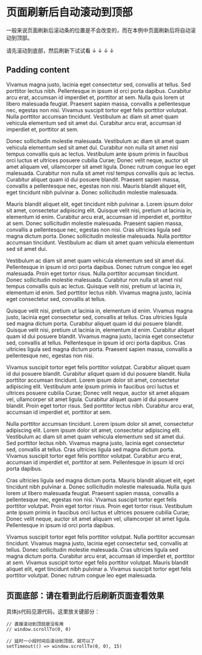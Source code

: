 # 页面刷新后自动滚动到顶部

一般来说页面刷新后滚动条的位置是不会改变的，而在本例中页面刷新后将自动滚动到顶部。

请先滚动到底部，然后刷新下试试看 
↓
↓
↓
↓


## Padding content

Vivamus magna justo, lacinia eget consectetur sed, convallis at tellus. Sed porttitor lectus nibh. Pellentesque in ipsum id orci porta dapibus. Curabitur arcu erat, accumsan id imperdiet et, porttitor at sem. Nulla quis lorem ut libero malesuada feugiat. Praesent sapien massa, convallis a pellentesque nec, egestas non nisi. Vivamus suscipit tortor eget felis porttitor volutpat. Nulla porttitor accumsan tincidunt. Vestibulum ac diam sit amet quam vehicula elementum sed sit amet dui. Curabitur arcu erat, accumsan id imperdiet et, porttitor at sem.

Donec sollicitudin molestie malesuada. Vestibulum ac diam sit amet quam vehicula elementum sed sit amet dui. Curabitur non nulla sit amet nisl tempus convallis quis ac lectus. Vestibulum ante ipsum primis in faucibus orci luctus et ultrices posuere cubilia Curae; Donec velit neque, auctor sit amet aliquam vel, ullamcorper sit amet ligula. Donec rutrum congue leo eget malesuada. Curabitur non nulla sit amet nisl tempus convallis quis ac lectus. Curabitur aliquet quam id dui posuere blandit. Praesent sapien massa, convallis a pellentesque nec, egestas non nisi. Mauris blandit aliquet elit, eget tincidunt nibh pulvinar a. Donec sollicitudin molestie malesuada.

Mauris blandit aliquet elit, eget tincidunt nibh pulvinar a. Lorem ipsum dolor sit amet, consectetur adipiscing elit. Quisque velit nisi, pretium ut lacinia in, elementum id enim. Curabitur arcu erat, accumsan id imperdiet et, porttitor at sem. Donec sollicitudin molestie malesuada. Praesent sapien massa, convallis a pellentesque nec, egestas non nisi. Cras ultricies ligula sed magna dictum porta. Donec sollicitudin molestie malesuada. Nulla porttitor accumsan tincidunt. Vestibulum ac diam sit amet quam vehicula elementum sed sit amet dui.

Vestibulum ac diam sit amet quam vehicula elementum sed sit amet dui. Pellentesque in ipsum id orci porta dapibus. Donec rutrum congue leo eget malesuada. Proin eget tortor risus. Nulla porttitor accumsan tincidunt. Donec sollicitudin molestie malesuada. Curabitur non nulla sit amet nisl tempus convallis quis ac lectus. Quisque velit nisi, pretium ut lacinia in, elementum id enim. Sed porttitor lectus nibh. Vivamus magna justo, lacinia eget consectetur sed, convallis at tellus.

Quisque velit nisi, pretium ut lacinia in, elementum id enim. Vivamus magna justo, lacinia eget consectetur sed, convallis at tellus. Cras ultricies ligula sed magna dictum porta. Curabitur aliquet quam id dui posuere blandit. Quisque velit nisi, pretium ut lacinia in, elementum id enim. Curabitur aliquet quam id dui posuere blandit. Vivamus magna justo, lacinia eget consectetur sed, convallis at tellus. Pellentesque in ipsum id orci porta dapibus. Cras ultricies ligula sed magna dictum porta. Praesent sapien massa, convallis a pellentesque nec, egestas non nisi.

Vivamus suscipit tortor eget felis porttitor volutpat. Curabitur aliquet quam id dui posuere blandit. Curabitur aliquet quam id dui posuere blandit. Nulla porttitor accumsan tincidunt. Lorem ipsum dolor sit amet, consectetur adipiscing elit. Vestibulum ante ipsum primis in faucibus orci luctus et ultrices posuere cubilia Curae; Donec velit neque, auctor sit amet aliquam vel, ullamcorper sit amet ligula. Curabitur aliquet quam id dui posuere blandit. Proin eget tortor risus. Sed porttitor lectus nibh. Curabitur arcu erat, accumsan id imperdiet et, porttitor at sem.

Nulla porttitor accumsan tincidunt. Lorem ipsum dolor sit amet, consectetur adipiscing elit. Lorem ipsum dolor sit amet, consectetur adipiscing elit. Vestibulum ac diam sit amet quam vehicula elementum sed sit amet dui. Sed porttitor lectus nibh. Vivamus magna justo, lacinia eget consectetur sed, convallis at tellus. Cras ultricies ligula sed magna dictum porta. Vivamus suscipit tortor eget felis porttitor volutpat. Curabitur arcu erat, accumsan id imperdiet et, porttitor at sem. Pellentesque in ipsum id orci porta dapibus.

Cras ultricies ligula sed magna dictum porta. Mauris blandit aliquet elit, eget tincidunt nibh pulvinar a. Donec sollicitudin molestie malesuada. Nulla quis lorem ut libero malesuada feugiat. Praesent sapien massa, convallis a pellentesque nec, egestas non nisi. Vivamus suscipit tortor eget felis porttitor volutpat. Proin eget tortor risus. Proin eget tortor risus. Vestibulum ante ipsum primis in faucibus orci luctus et ultrices posuere cubilia Curae; Donec velit neque, auctor sit amet aliquam vel, ullamcorper sit amet ligula. Pellentesque in ipsum id orci porta dapibus.

Vivamus suscipit tortor eget felis porttitor volutpat. Nulla porttitor accumsan tincidunt. Vivamus magna justo, lacinia eget consectetur sed, convallis at tellus. Donec sollicitudin molestie malesuada. Cras ultricies ligula sed magna dictum porta. Curabitur arcu erat, accumsan id imperdiet et, porttitor at sem. Vivamus suscipit tortor eget felis porttitor volutpat. Mauris blandit aliquet elit, eget tincidunt nibh pulvinar a. Vivamus suscipit tortor eget felis porttitor volutpat. Donec rutrum congue leo eget malesuada.

## 页面底部：请在看到此行后刷新页面查看效果

具体js代码见源代码，这里放关键部分：

```
// 直接滚动到顶部是没有用
// window.scrollTo(0, 0)

// 延时一小段时间后滚动到顶部，就可以了
setTimeout(() => window.scrollTo(0, 0), 15)
```
